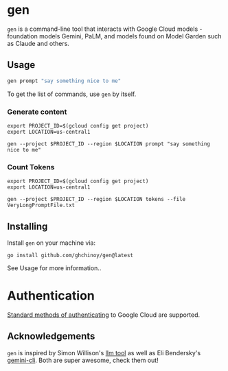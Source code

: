 # gen

`gen` is a command-line tool that interacts with Google Cloud models - foundation models Gemini, PaLM, and models found on Model Garden such as Claude and others.

## Usage

```bash
gen prompt "say something nice to me"
```

To get the list of commands, use `gen` by itself.

### Generate content

```
export PROJECT_ID=$(gcloud config get project)
export LOCATION=us-central1

gen --project $PROJECT_ID --region $LOCATION prompt "say something nice to me"
```

### Count Tokens

```
export PROJECT_ID=$(gcloud config get project)
export LOCATION=us-central1

gen --project $PROJECT_ID --region $LOCATION tokens --file VeryLongPromptFile.txt
```


## Installing

Install `gen` on your machine via:

```
go install github.com/ghchinoy/gen@latest
```

See Usage for more information..

# Authentication

[Standard methods of authenticating](https://cloud.google.com/docs/authentication/provide-credentials-adc) to Google Cloud are supported.



## Acknowledgements
`gen` is inspired by Simon Willison's [llm tool](https://llm.datasette.io/en/stable/) as well as Eli Bendersky's [gemini-cli](https://github.com/eliben/gemini-cli). Both are super awesome, check them out!
